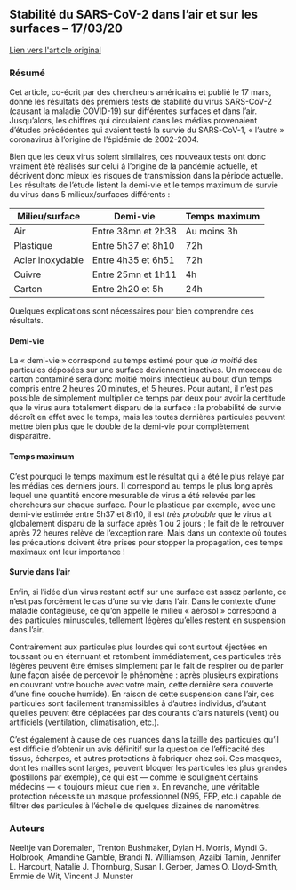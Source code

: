 ## Stabilité du SARS-CoV-2 dans l’air et sur les surfaces – 17/03/20

[Lien vers l'article original](https://www.nejm.org/doi/full/10.1056/NEJMc2004973)

### Résumé

Cet article, co-écrit par des chercheurs américains et publié le 17 mars, donne les résultats des premiers tests de stabilité du virus SARS-CoV-2 (causant la maladie COVID-19) sur différentes surfaces et dans l’air. Jusqu’alors, les chiffres qui circulaient dans les médias provenaient d’études précédentes qui avaient testé la survie du SARS-CoV-1, « l’autre » coronavirus à l’origine de l’épidémie de 2002-2004.

Bien que les deux virus soient similaires, ces nouveaux tests ont donc vraiment été réalisés sur celui à l’origine de la pandémie actuelle, et décrivent donc mieux les risques de transmission dans la période actuelle. Les résultats de l’étude listent la demi-vie et le temps maximum de survie du virus dans 5 milieux/surfaces différents :

| Milieu/surface | Demi-vie | Temps maximum |
| - | - | - |
| Air | Entre 38mn et 2h38 | Au moins 3h |
| Plastique | Entre 5h37 et 8h10 | 72h |
| Acier inoxydable | Entre 4h35 et 6h51 | 72h |
| Cuivre | Entre 25mn et 1h11 | 4h |
| Carton | Entre 2h20 et 5h | 24h |

Quelques explications sont nécessaires pour bien comprendre ces résultats.

#### Demi-vie

La « demi-vie » correspond au temps estimé pour que *la moitié* des particules déposées sur une surface deviennent inactives. Un morceau de carton contaminé sera donc moitié moins infectieux au bout d’un temps compris entre 2 heures 20 minutes, et 5 heures. Pour autant, il n’est pas possible de simplement multiplier ce temps par deux pour avoir la certitude que le virus aura totalement disparu de la surface : la probabilité de survie décroît en effet avec le temps, mais les toutes dernières particules peuvent mettre bien plus que le double de la demi-vie pour complètement disparaître.

#### Temps maximum

C’est pourquoi le temps maximum est le résultat qui a été le plus relayé par les médias ces derniers jours. Il correspond au temps le plus long après lequel une quantité encore mesurable de virus a été relevée par les chercheurs sur chaque surface. Pour le plastique par exemple, avec une demi-vie estimée entre 5h37 et 8h10, il est *très probable* que le virus ait globalement disparu de la surface après 1 ou 2 jours ; le fait de le retrouver après 72 heures relève de l’exception rare. Mais dans un contexte où toutes les précautions doivent être prises pour stopper la propagation, ces temps maximaux ont leur importance !

#### Survie dans l’air

Enfin, si l’idée d’un virus restant actif sur une surface est assez parlante, ce n’est pas forcément le cas d’une survie dans l’air. Dans le contexte d’une maladie contagieuse, ce qu’on appelle le milieu « aérosol » correspond à des particules minuscules, tellement légères qu’elles restent en suspension dans l’air.

Contrairement aux particules plus lourdes qui sont surtout éjectées en toussant ou en éternuant et retombent immédiatement, ces particules très légères peuvent être émises simplement par le fait de respirer ou de parler (une façon aisée de percevoir le phénomène : après plusieurs expirations en couvrant votre bouche avec votre main, cette dernière sera couverte d’une fine couche humide). En raison de cette suspension dans l’air, ces particules sont facilement transmissibles à d’autres individus, d’autant qu’elles peuvent être déplacées par des courants d’airs naturels (vent) ou artificiels (ventilation, climatisation, etc.).

C’est également à cause de ces nuances dans la taille des particules qu’il est difficile d’obtenir un avis définitif sur la question de l’efficacité des tissus, écharpes, et autres protections à fabriquer chez soi. Ces masques, dont les mailles sont larges, peuvent bloquer les particules les plus grandes (postillons par exemple), ce qui est — comme le soulignent certains médecins — « toujours mieux que rien ». En revanche, une véritable protection nécessite un masque professionnel (N95, FFP, etc.) capable de filtrer des particules à l’échelle de quelques dizaines de nanomètres.

### Auteurs

Neeltje van Doremalen, Trenton Bushmaker, Dylan H. Morris, Myndi G. Holbrook, Amandine Gamble, Brandi N. Williamson, Azaibi Tamin, Jennifer L. Harcourt, Natalie J. Thornburg, Susan I. Gerber, James O. Lloyd-Smith, Emmie de Wit, Vincent J. Munster
